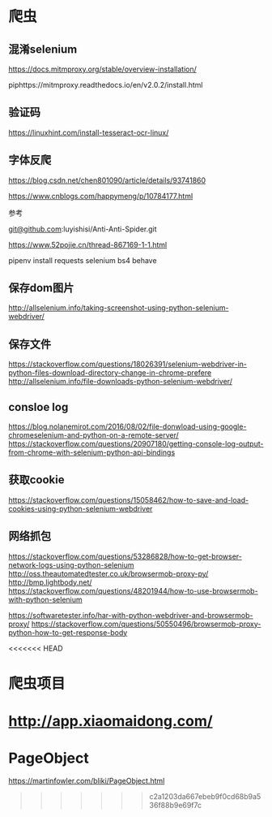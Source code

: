 #  爬虫


## 混淆selenium

https://docs.mitmproxy.org/stable/overview-installation/

piphttps://mitmproxy.readthedocs.io/en/v2.0.2/install.html

## 验证码

https://linuxhint.com/install-tesseract-ocr-linux/

## 字体反爬

https://blog.csdn.net/chen801090/article/details/93741860

https://www.cnblogs.com/happymeng/p/10784177.html

参考

git@github.com:luyishisi/Anti-Anti-Spider.git

https://www.52pojie.cn/thread-867169-1-1.html


pipenv install  requests selenium bs4 behave

## 保存dom图片

http://allselenium.info/taking-screenshot-using-python-selenium-webdriver/

## 保存文件

https://stackoverflow.com/questions/18026391/selenium-webdriver-in-python-files-download-directory-change-in-chrome-prefere
http://allselenium.info/file-downloads-python-selenium-webdriver/

## consloe log

https://blog.nolanemirot.com/2016/08/02/file-donwload-using-google-chromeselenium-and-python-on-a-remote-server/
https://stackoverflow.com/questions/20907180/getting-console-log-output-from-chrome-with-selenium-python-api-bindings

## 获取cookie

https://stackoverflow.com/questions/15058462/how-to-save-and-load-cookies-using-python-selenium-webdriver

## 网络抓包

https://stackoverflow.com/questions/53286828/how-to-get-browser-network-logs-using-python-selenium
http://oss.theautomatedtester.co.uk/browsermob-proxy-py/
http://bmp.lightbody.net/
https://stackoverflow.com/questions/48201944/how-to-use-browsermob-with-python-selenium

https://softwaretester.info/har-with-python-webdriver-and-browsermob-proxy/
https://stackoverflow.com/questions/50550496/browsermob-proxy-python-how-to-get-response-body

<<<<<<< HEAD
# 爬虫项目
http://app.xiaomaidong.com/
=======

# PageObject

https://martinfowler.com/bliki/PageObject.html
>>>>>>> c2a1203da667ebeb9f0cd68b9a536f88b9e69f7c
